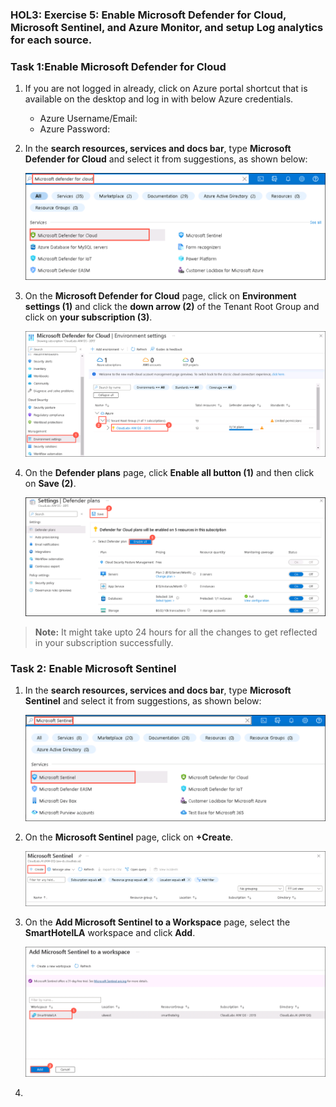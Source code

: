 ### HOL3: Exercise 5: Enable Microsoft Defender for Cloud, Microsoft Sentinel, and Azure Monitor, and setup Log analytics for each source.

### Task 1:Enable Microsoft Defender for Cloud

1. If you are not logged in already, click on Azure portal shortcut that is available on the desktop and log in with below Azure credentials.
    * Azure Username/Email: <inject key="AzureAdUserEmail"></inject> 
    * Azure Password: <inject key="AzureAdUserPassword"></inject>

1. In the **search resources, services and docs bar**, type **Microsoft Defender for Cloud** and select it from suggestions, as shown below:

    ![Screenshot of the search Microsoft Defender for Cloud.](Images/ex4-s1.png "Microsoft Defender for Cloud")
    
1. On the **Microsoft Defender for Cloud** page, click on **Environment settings (1)** and click the **down arrow (2)** of the Tenant Root Group and click on **your subscription (3)**.

    ![Screenshot of the search Microsoft Defender for Cloud settings.](Images/ex4-s2.png "Microsoft Defender for Cloud settings") 
     
1. On the **Defender plans** page, click **Enable all button (1)** and then click on **Save (2)**.    

    ![Screenshot of the search Microsoft Defender plans](Images/ex5-s3.png "Microsoft Defender plans")
    
 > **Note:** It might take upto 24 hours for all the changes to get reflected in your subscription successfully.



### Task 2: Enable Microsoft Sentinel

1. In the **search resources, services and docs bar**, type **Microsoft Sentinel** and select it from suggestions, as shown below:

    ![Screenshot of the search Microsoft Sentinel.](Images/e5-t2-s1.png "Microsoft Sentinel")
    
1. On the **Microsoft Sentinel** page, click on **+Create**.    

    ![Screenshot of the create Microsoft Sentinel.](Images/e5-t2-s2.png "Microsoft Sentinel")
    
1. On the **Add Microsoft Sentinel to a Workspace** page, select the **SmartHotelLA** workspace and click **Add**.    

    ![Screenshot of the add Microsoft Sentinel.](Images/e5-t2-s3.png "add Microsoft Sentinel")
    
1.   




    
    
